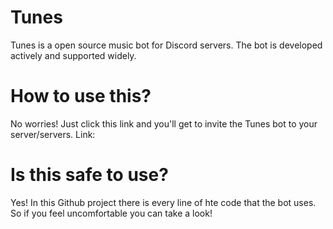 # Tunes
Tunes is a open source music bot for Discord servers. The bot is developed actively and 
supported widely.

# How to use this?
No worries! Just click this link and you'll get to invite the Tunes bot to your server/servers.
Link: 

# Is this safe to use?
Yes! In this Github project there is every line of hte code that the bot uses.
So if you feel uncomfortable you can take a look!

